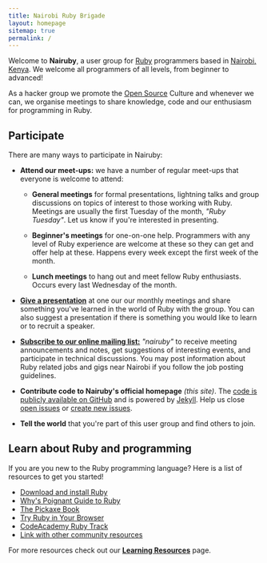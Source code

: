 ```yaml
---
title: Nairobi Ruby Brigade
layout: homepage
sitemap: true
permalink: /
---
```


Welcome to **Nairuby**, a user group for [Ruby][5] programmers based in
[Nairobi, Kenya][nairobi-kenya-map]. We welcome all programmers of all levels,
from beginner to advanced!

As a hacker group we promote the [Open Source][11] Culture and whenever we can,
we organise meetings to share knowledge, code and our enthusiasm for programming
in Ruby.

## Participate

There are many ways to participate in Nairuby:

* **Attend our meet-ups:** we have a number of regular meet-ups that
  everyone is welcome to attend:

    * **General meetings** for formal presentations, lightning talks and group
    discussions on topics of interest to those working with Ruby. Meetings are
    usually the first Tuesday of the month, _"Ruby Tuesday"_. Let us know if
    you're interested in presenting.

    * **Beginner's meetings** for one-on-one help. Programmers with any level of
    Ruby experience are welcome at these so they can get and offer help at
    these. Happens every week except the first week of the month.

    * **Lunch meetings** to hang out and meet fellow Ruby enthusiasts.
    Occurs every last Wednesday of the month.

* **[Give a presentation][presentations]** at one our our monthly meetings and share
something you've learned in the world of Ruby with the group. You can also
suggest a presentation if there is something you would like to learn or to recruit a speaker.

* **[Subscribe to our online mailing list:][mail-list]** _"nairuby"_ to receive
meeting announcements and notes, get suggestions of interesting events, and
participate in technical discussions. You may post information about Ruby
related jobs and gigs near Nairobi if you follow the job posting guidelines.

* **Contribute code to Nairuby's official homepage** _(this site)_. The [code is
publicly available on GitHub][1] and is powered by [Jekyll][2]. Help us close [open issues][3] or [create new issues][4].

* **Tell the world** that you're part of this user group and find others to join.


## Learn about Ruby and programming

If you are you new to the Ruby programming language? Here is a list of resources
to get you started!

* [Download and install Ruby][5]
* [Why's Poignant Guide to Ruby][6]
* [The Pickaxe Book][7]
* [Try Ruby in Your Browser][8]
* [CodeAcademy Ruby Track][9]
* [Link with other community resources][10]

For more resources check out our **[Learning Resources][12]** page.


[mail-list]: https://groups.google.com/forum/#!forum/nairuby
[nairobi-kenya-map]: http://goo.gl/AMspr8
[presentations]: /presentations/
[ror]: http://rubyonrails.org/

[1]: https://github.com/Nairuby/nairuby.github.io
[2]: http://jekyllrb.com/
[3]: https://github.com/Nairuby/nairuby.github.io/issues?page=1&state=open
[4]: https://github.com/Nairuby/nairuby.github.io/issues/new
[5]: https://www.ruby-lang.org
[6]: http://mislav.uniqpath.com/poignant-guide/
[7]: http://ruby-doc.com/docs/ProgrammingRuby/
[8]: http://tryruby.org/
[9]: http://www.codecademy.com/tracks/ruby
[10]: https://www.ruby-lang.org/en/community/
[11]: http://en.wikipedia.org/wiki/Open_source
[12]: /learn/

